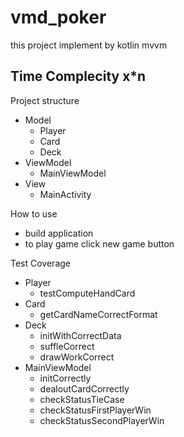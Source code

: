 # vmd_poker

this project implement by kotlin mvvm 

## Time Complecity x*n

Project structure 
- Model
  - Player
  - Card
  - Deck
- ViewModel
  - MainViewModel
- View
  - MainActivity

How to use
- build application
- to play game click new game button

Test Coverage
- Player
  - testComputeHandCard
- Card
  - getCardNameCorrectFormat
- Deck
  - initWithCorrectData
  - suffleCorrect
  - drawWorkCorrect
- MainViewModel
  - initCorrectly
  - dealoutCardCorrectly
  - checkStatusTieCase
  - checkStatusFirstPlayerWin
  - checkStatusSecondPlayerWin